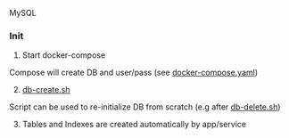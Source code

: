 MySQL 

### Init

1. Start docker-compose 

Compose will create DB and user/pass (see [docker-compose.yaml](docker-compose.yaml))

2. [db-create.sh](db-create.sh)

Script can be used to re-initialize DB from scratch (e.g after [db-delete.sh](db-delete.sh))

3. Tables and Indexes are created automatically by app/service


